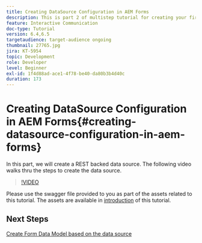 ```yaml
---
title: Creating DataSource Configuration in AEM Forms
description: This is part 2 of multistep tutorial for creating your first interactive communications document. In this part, we will create a REST backed data source.  The following video walks thru the steps to create the data source.
feature: Interactive Communication
doc-type: Tutorial
version: 6.4,6.5
targetaudience: target-audience ongoing
thumbnail: 27765.jpg
jira: KT-5954
topic: Development
role: Developer
level: Beginner
exl-id: 1f4d88ad-ace1-4f78-be40-da80b3b4d40c
duration: 173
---
```

# Creating DataSource Configuration in AEM Forms{#creating-datasource-configuration-in-aem-forms}

In this part, we will create a REST backed data source.  The following video walks thru the steps to create the data source.

>[!VIDEO](https://video.tv.adobe.com/v/27765?quality=12&learn=on)

Please use the swagger file provided to you as part of the assets related to this tutorial. The assets are available in [introduction](introduction.md) of this tutorial.

## Next Steps

[Create Form Data Model based on the data source](./create-form-data-model.md)
